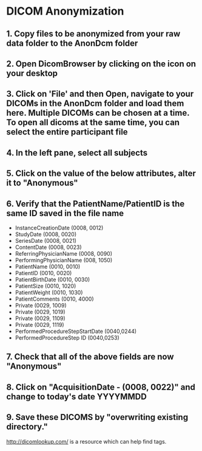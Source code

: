 # DICOM Anonymization
## 1. Copy files to be anonymized from your raw data folder to the AnonDcm folder 
## 2. Open DicomBrowser by clicking on the icon on your desktop
## 3. Click on 'File' and then Open, navigate to your DICOMs in the AnonDcm folder and load them here. Multiple DICOMs can be chosen at a time. To open all dicoms at the same time, you can select the entire participant file
## 4. In the left pane, select all subjects
## 5. Click on the value of the below attributes, alter it to "Anonymous"
## 6. Verify that the PatientName/PatientID is the same ID saved in the file name
+ InstanceCreationDate (0008, 0012)
+ StudyDate (0008, 0020)
+ SeriesDate (0008, 0021)
+ ContentDate (0008, 0023)
+ ReferringPhysicianName (0008, 0090)
+ PerformingPhysicianName (008, 1050)
+ PatientName (0010, 0010)
+ PatientID (0010, 0020)
+ PatientBirthDate (0010, 0030)
+ PatientSize (0010, 1020)
+ PatientWeight (0010, 1030)
+ PatientComments (0010, 4000)
+ Private (0029, 1009)
+ Private (0029, 1019)
+ Private (0029, 1109)
+ Private (0029, 1119)
+ PerformedProcedureStepStartDate (0040,0244)
+ PerformedProcedureStep ID (0040,0253)
## 7. Check that all of the above fields are now "Anonymous"
## 8. Click on "AcquisitionDate - (0008, 0022)" and change to today's date YYYYMMDD 
## 9. Save these DICOMS by "overwriting existing directory."

http://dicomlookup.com/ is a resource which can help find tags.
